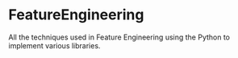 # FeatureEngineering
All the techniques used in Feature Engineering using the Python to implement various libraries.
